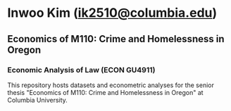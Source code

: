 # Inwoo Kim (ik2510@columbia.edu)
## Economics of M110: Crime and Homelessness in Oregon
### Economic Analysis of Law (ECON GU4911)

This repository hosts datasets and econometric analyses for the senior thesis "Economics of M110: Crime and Homelessness in Oregon" at Columbia University.
